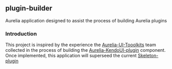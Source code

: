 ## plugin-builder
Aurelia application designed to assist the process of building Aurelia plugins

### Introduction
This project is inspired by the experience the [Aurelia-UI-Tooolkits](https://github.com/aurelia-ui-toolkits) team collected in the process of building the [Aurelia-KendoUI-plugin](https://github.com/aurelia-ui-toolkits/aurelia-kendoui-plugin) component. Once implemented, this application will superseed the current [Skeleton-plugin](https://github.com/aurelia/skeleton-plugin)


